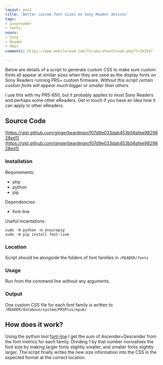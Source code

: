 ```yaml
---
layout: post
title: 'Better custom font sizes on Sony Reader devices'
tags:
- sonyreader
- fonts
nouns:
- Sony
- Reader
- PRS+
comments: https://www.mobileread.com/forums/showthread.php?t=343547

---
```


Below are details of a script to generate custom CSS to make sure custom fonts all appear at similar sizes when they are used as the display fonts on Sony Readers running PRS+ custom firmware. *Without this script certain custom fonts will appear much bigger or smaller than others.*

I use this with my PRS-650, but it probably applies to most Sony Readers and perhaps some other eReaders. Get in touch if you have an idea how it can apply to other eReaders.

## Source Code
[https://gist.github.com/gingerbeardman/f07d9e033dab453b56afee9829828ed1](https://gist.github.com/gingerbeardman/f07d9e033dab453b56afee9829828ed1)

### Installation
Requirements:
- php
- python
- pip

Dependencies:
- font-line

Useful incantations:
```
sudo -H python -m ensurepip
sudo -H pip install font-line
```

### Location
Script should be alongside the folders of font families in `/READER/fonts`

### Usage
Run from the command line without any arguments.

### Output
One custom CSS file for each font family is written to `/READER/database/system/PRSPlus/epub/`

## How does it work?
Using the python tool [font-line](https://github.com/source-foundry/font-line) I get the sum of Ascender+Descender from the font metrics for each family. Dividing 1 by that number normalises the font size by making larger fonts slightly smaller, and smaller fonts slightly larger. The script finally writes the new size information into the CSS in the expected format at the correct location.
